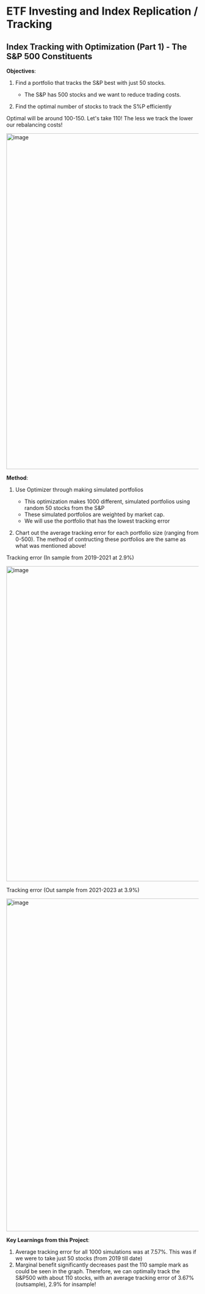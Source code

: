 # ETF Investing and Index Replication / Tracking

## Index Tracking with Optimization (Part 1) - The S&P 500 Constituents

__Objectives__:

1. Find a portfolio that tracks the S&P best with just 50 stocks.
   - The S&P has 500 stocks and we want to reduce trading costs.
  
2. Find the optimal number of stocks to track the S%P efficiently

Optimal will be around 100-150. Let's take 110! The less we track the lower our rebalancing costs!

  <img width="880" alt="image" src="https://github.com/user-attachments/assets/72be504b-5590-4d00-a899-719da4971e29">


__Method__:

1. Use Optimizer through making simulated portfolios
   - This optimization makes 1000 different, simulated portfolios using random 50 stocks from the S&P
   - These simulated portfolios are weighted by market cap.
   - We will use the portfolio that has the lowest tracking error

2. Chart out the average tracking error for each portfolio size (ranging from 0-500). The method of contructing these portfolios are the same as what was mentioned above!

Tracking error (In sample from 2019-2021 at 2.9%)

<img width="826" alt="image" src="https://github.com/user-attachments/assets/0782b084-6a41-4c14-8bd3-ade08bc57049">

Tracking error (Out sample from 2021-2023 at 3.9%)

<img width="872" alt="image" src="https://github.com/user-attachments/assets/bab41833-2a1e-407d-97fb-5f628286ba39">

   
__Key Learnings from this Project__:

1. Average tracking error for all 1000 simulations was at 7.57%. This was if we were to take just 50 stocks (from 2019 till date)
2. Marginal benefit significantly decreases past the 110 sample mark as could be seen in the graph. Therefore, we can optimally track the S&P500 with about 110 stocks, with an average tracking error of 3.67% (outsample), 2.9% for insample!

